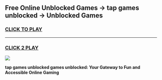 
## Free Online Unblocked Games → tap games unblocked → Unblocked Games
<h3>
<a href="https://premium.freeplayer.one?title=tap_games_unblocked&ref=21F">CLICK TO PLAY</a></h3>
<hr>

<h3>
<a href="https://premium.freeplayer.one?title=tap_games_unblocked&ref=21F">CLICK 2 PLAY</a>
  
</h3>

<a href="https://premium.freeplayer.one?title=tap_games_unblocked&ref=21F/"><img src="https://clearcache.store/games.png"></a>


**tap games unblocked games unblocked: Your Gateway to Fun and Accessible Online Gaming**
